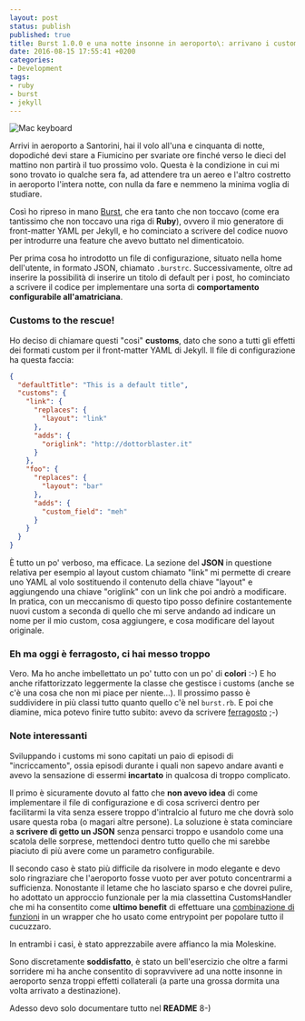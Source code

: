 ```yaml
---
layout: post
status: publish
published: true
title: Burst 1.0.0 e una notte insonne in aeroporto\: arrivano i customs
date: 2016-08-15 17:55:41 +0200
categories:
- Development
tags:
- ruby
- burst
- jekyll
---
```


![Mac keyboard](http://i68.tinypic.com/2jb5mhz.jpg)

Arrivi in aeroporto a Santorini, hai il volo all'una e cinquanta di notte, dopodiché devi stare a Fiumicino per svariate ore finché verso le dieci del mattino non partirà il tuo prossimo volo. Questa è la condizione in cui mi sono trovato io qualche sera fa, ad attendere tra un aereo e l'altro costretto in aeroporto l'intera notte, con nulla da fare e nemmeno la minima voglia di studiare.

Così ho ripreso in mano [Burst](https://github.com/dottorblaster/burst), che era tanto che non toccavo (come era tantissimo che non toccavo una riga di **Ruby**), ovvero il mio generatore di front-matter YAML per Jekyll, e ho cominciato a scrivere del codice nuovo per introdurre una feature che avevo buttato nel dimenticatoio.

Per prima cosa ho introdotto un file di configurazione, situato nella home dell'utente, in formato JSON, chiamato `.burstrc`. Successivamente, oltre ad inserire la possibilità di inserire un titolo di default per i post, ho cominciato a scrivere il codice per implementare una sorta di **comportamento configurabile all'amatriciana**.

### Customs to the rescue!
Ho deciso di chiamare questi "cosi" **customs**, dato che sono a tutti gli effetti dei formati custom per il front-matter YAML di Jekyll. Il file di configurazione ha questa faccia:

```json
{
  "defaultTitle": "This is a default title",
  "customs": {
    "link": {
      "replaces": {
        "layout": "link"
      },
      "adds": {
        "origlink": "http://dottorblaster.it"
      }
    },
    "foo": {
      "replaces": {
        "layout": "bar"
      },
      "adds": {
        "custom_field": "meh"
      }
    }
  }
}
```

È tutto un po' verboso, ma efficace. La sezione del **JSON** in questione relativa per esempio al layout custom chiamato "link" mi permette di creare uno YAML al volo sostituendo il contenuto della chiave "layout" e aggiungendo una chiave "origlink" con un link che poi andrò a modificare. In pratica, con un meccanismo di questo tipo posso definire costantemente nuovi custom a seconda di quello che mi serve andando ad indicare un nome per il mio custom, cosa aggiungere, e cosa modificare del layout originale.

### Eh ma oggi è ferragosto, ci hai messo troppo
Vero. Ma ho anche imbellettato un po' tutto con un po' di **colori** :-) E ho anche rifattorizzato leggermente la classe che gestisce i customs (anche se c'è una cosa che non mi piace per niente...). Il prossimo passo è suddividere in più classi tutto quanto quello c'è nel `burst.rb`. E poi che diamine, mica potevo finire tutto subito: avevo da scrivere [ferragosto](https://github.com/dottorblaster/ferragosto) ;-)

### Note interessanti
Sviluppando i customs mi sono capitati un paio di episodi di "incriccamento", ossia episodi durante i quali non sapevo andare avanti e avevo la sensazione di essermi **incartato** in qualcosa di troppo complicato.

Il primo è sicuramente dovuto al fatto che **non avevo idea** di come implementare il file di configurazione e di cosa scriverci dentro per facilitarmi la vita senza essere troppo d'intralcio al futuro me che dovrà solo usare questa roba (o magari altre persone). La soluzione è stata cominciare a **scrivere di getto un JSON** senza pensarci troppo e usandolo come una scatola delle sorprese, mettendoci dentro tutto quello che mi sarebbe piaciuto di più avere come un parametro configurabile.

Il secondo caso è stato più difficile da risolvere in modo elegante e devo solo ringraziare che l'aeroporto fosse vuoto per aver potuto concentrarmi a sufficienza. Nonostante il letame che ho lasciato sparso e che dovrei pulire, ho adottato un approccio funzionale per la mia classettina CustomsHandler che mi ha consentito come **ultimo benefit** di effettuare una [combinazione di funzioni](https://github.com/dottorblaster/burst/blob/93b804c90e76d1eda2d231580c91bbf703e63d74/lib/customshandler.rb#L22) in un wrapper che ho usato come entrypoint per popolare tutto il cucuzzaro.

In entrambi i casi, è stato apprezzabile avere affianco la mia Moleskine.

Sono discretamente **soddisfatto**, è stato un bell'esercizio che oltre a farmi sorridere mi ha anche consentito di sopravvivere ad una notte insonne in aeroporto senza troppi effetti collaterali (a parte una grossa dormita una volta arrivato a destinazione).

Adesso devo solo documentare tutto nel **README** 8-)
